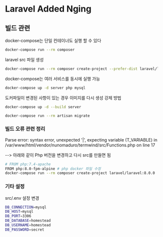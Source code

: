 # Laravel Added Nging

## 빌드 관련

docker-compose는 단일 컨테이너도 실행 할 수 있다

``` bash
docker-compose run --rm composer
````

laravel src 파일 생성

``` bash
docker-compose run --rm composer create-project --prefer-dist laravel/laravel .
```

docker-compose는 여러 서비스를 동시에 실행 가능

``` bash
docker-compose up -d server php mysql
```

도커파일이 변경된 사항이 있는 경우 이미지를 다시 생성 강제 방법

``` bash
docker-compose up -d --build server
```

``` bash
docker-compose run --rm artisan migrate
```

### 빌드 오류 관련 정리

Parse error: syntax error, unexpected '|', expecting variable (T_VARIABLE) in /var/www/html/vendor/nunomaduro/termwind/src/Functions.php on line 17

--> 아래와 같이 Php 버전을 변경하고 다시 src를 만들면 됨

``` bash
# FROM php:7.4-apache
FROM php:8.0-fpm-alpine # php docker 파일 수정
docker-compose run --rm composer create-project laravel/laravel:8.0.0 . # 해당 명령어로 다시 실행
```

### 기타 설정

src/.env 설정 변경

``` bash
DB_CONNECTION=mysql
DB_HOST=mysql
DB_PORT=3306
DB_DATABASE=homestead
DB_USERNAME=homestead
DB_PASSWORD=secret
```

